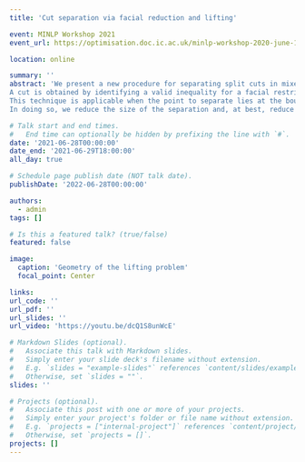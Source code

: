 ```yaml
---
title: 'Cut separation via facial reduction and lifting'

event: MINLP Workshop 2021
event_url: https://optimisation.doc.ic.ac.uk/minlp-workshop-2020-june-11-12/

location: online

summary: ''
abstract: 'We present a new procedure for separating split cuts in mixed-integer conic programming.
A cut is obtained by identifying a valid inequality for a facial restriction of the problem, which is then lifted to the original space.
This technique is applicable when the point to separate lies at the boundary of its conic domain, and corresponds to applying a facial reduction to the corresponding membership problem.
In doing so, we reduce the size of the separation and, at best, reduce it to an LP.'

# Talk start and end times.
#   End time can optionally be hidden by prefixing the line with `#`.
date: '2021-06-28T00:00:00'
date_end: '2021-06-29T18:00:00'
all_day: true

# Schedule page publish date (NOT talk date).
publishDate: '2022-06-28T00:00:00'

authors:
  - admin
tags: []

# Is this a featured talk? (true/false)
featured: false

image:
  caption: 'Geometry of the lifting problem'
  focal_point: Center

links:
url_code: ''
url_pdf: ''
url_slides: ''
url_video: 'https://youtu.be/dcQ1S8unWcE'

# Markdown Slides (optional).
#   Associate this talk with Markdown slides.
#   Simply enter your slide deck's filename without extension.
#   E.g. `slides = "example-slides"` references `content/slides/example-slides.md`.
#   Otherwise, set `slides = ""`.
slides: ''

# Projects (optional).
#   Associate this post with one or more of your projects.
#   Simply enter your project's folder or file name without extension.
#   E.g. `projects = ["internal-project"]` references `content/project/deep-learning/index.md`.
#   Otherwise, set `projects = []`.
projects: []
---
```

